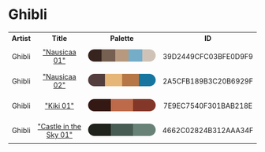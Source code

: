 
<!DOCTYPE html>
<html><body>
<h1>Ghibli</h1>
<table style="width:100%">
<tr><th style="text-align: center; vertical-align: middle;">Artist</th><th style="text-align: center; vertical-align: middle;">Title</th><th style="text-align: center; vertical-align: middle;">Palette</th><th style="text-align: center; vertical-align: middle;">ID</th></tr>
<tr><td style="text-align: center; vertical-align: middle;"><p style="font-size:14px">Ghibli</p></td> <td style="text-align: center; vertical-align: middle;"><a href=https://filmartgallery.com/products/nausicaa-of-the-valley-of-the-winds-3 style="font-size:14px">"Nausicaa 01"</a></td> <td style="text-align: center; vertical-align: middle;"><img style="border-radius: 14px;" src="../media/swatches/39D2449CFC03BFE0D9F9.jpg" height="25"></td> <td style="text-align: center; vertical-align: middle;"><p style="font-size:14px">39D2449CFC03BFE0D9F9</p></td></tr>
<tr><td style="text-align: center; vertical-align: middle;"><p style="font-size:14px">Ghibli</p></td> <td style="text-align: center; vertical-align: middle;"><a href=https://filmartgallery.com/products/nausicaa-of-the-valley-of-the-winds-4 style="font-size:14px">"Nausicaa 02"</a></td> <td style="text-align: center; vertical-align: middle;"><img style="border-radius: 14px;" src="../media/swatches/2A5CFB189B3C20B6929F.jpg" height="25"></td> <td style="text-align: center; vertical-align: middle;"><p style="font-size:14px">2A5CFB189B3C20B6929F</p></td></tr>
<tr><td style="text-align: center; vertical-align: middle;"><p style="font-size:14px">Ghibli</p></td> <td style="text-align: center; vertical-align: middle;"><a href=https://filmartgallery.com/products/kikis-delivery-service-1 style="font-size:14px">"Kiki 01"</a></td> <td style="text-align: center; vertical-align: middle;"><img style="border-radius: 14px;" src="../media/swatches/7E9EC7540F301BAB218E.jpg" height="25"></td> <td style="text-align: center; vertical-align: middle;"><p style="font-size:14px">7E9EC7540F301BAB218E</p></td></tr>
<tr><td style="text-align: center; vertical-align: middle;"><p style="font-size:14px">Ghibli</p></td> <td style="text-align: center; vertical-align: middle;"><a href=https://filmartgallery.com/products/castle-in-the-sky style="font-size:14px">"Castle in the Sky 01"</a></td> <td style="text-align: center; vertical-align: middle;"><img style="border-radius: 14px;" src="../media/swatches/4662C02824B312AAA34F.jpg" height="25"></td> <td style="text-align: center; vertical-align: middle;"><p style="font-size:14px">4662C02824B312AAA34F</p></td></tr>
</table>
</body></html>
